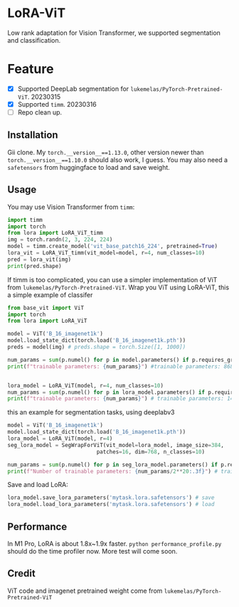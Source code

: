 # LoRA-ViT
Low rank adaptation for Vision Transformer, we supported segmentation and classification.
# Feature
- [x] Supported DeepLab segmentation for ```lukemelas/PyTorch-Pretrained-ViT```. 20230315
- [x] Supported ```timm```. 20230316
- [ ] Repo clean up.

## Installation
Gii clone. My ```torch.__version__==1.13.0```, other version newer than ```torch.__version__==1.10.0``` should also work, I guess.
You may also need a ```safetensors``` from huggingface to load and save weight.

## Usage
You may use Vision Transformer from ```timm```:
```python
import timm
import torch
from lora import LoRA_ViT_timm
img = torch.randn(2, 3, 224, 224)
model = timm.create_model('vit_base_patch16_224', pretrained=True)
lora_vit = LoRA_ViT_timm(vit_model=model, r=4, num_classes=10)
pred = lora_vit(img)
print(pred.shape)
```

If timm is too complicated, you can use a simpler implementation of ViT from ```lukemelas/PyTorch-Pretrained-ViT```.
Wrap you ViT using LoRA-ViT, this a simple example of classifer
```python
from base_vit import ViT
import torch
from lora import LoRA_ViT

model = ViT('B_16_imagenet1k')
model.load_state_dict(torch.load('B_16_imagenet1k.pth'))
preds = model(img) # preds.shape = torch.Size([1, 1000])

num_params = sum(p.numel() for p in model.parameters() if p.requires_grad)
print(f"trainable parameters: {num_params}") #trainable parameters: 86859496


lora_model = LoRA_ViT(model, r=4, num_classes=10)
num_params = sum(p.numel() for p in lora_model.parameters() if p.requires_grad)
print(f"trainable parameters: {num_params}") # trainable parameters: 147456

```

this an example for segmentation tasks, using deeplabv3
```python
model = ViT('B_16_imagenet1k')
model.load_state_dict(torch.load('B_16_imagenet1k.pth'))
lora_model = LoRA_ViT(model, r=4)
seg_lora_model = SegWrapForViT(vit_model=lora_model, image_size=384,
                            patches=16, dim=768, n_classes=10)

num_params = sum(p.numel() for p in seg_lora_model.parameters() if p.requires_grad)
print(f"Number of trainable parameters: {num_params/2**20:.3f}") # trainable parameters: 6.459
```

Save and load LoRA:
```python
lora_model.save_lora_parameters('mytask.lora.safetensors') # save
lora_model.load_lora_parameters('mytask.lora.safetensors') # load
```

## Performance
In M1 Pro, LoRA is about 1.8x~1.9x faster.
```python performance_profile.py``` should do the time profiler now. More test will come soon.
## Credit
ViT code and imagenet pretrained weight come from ```lukemelas/PyTorch-Pretrained-ViT```
